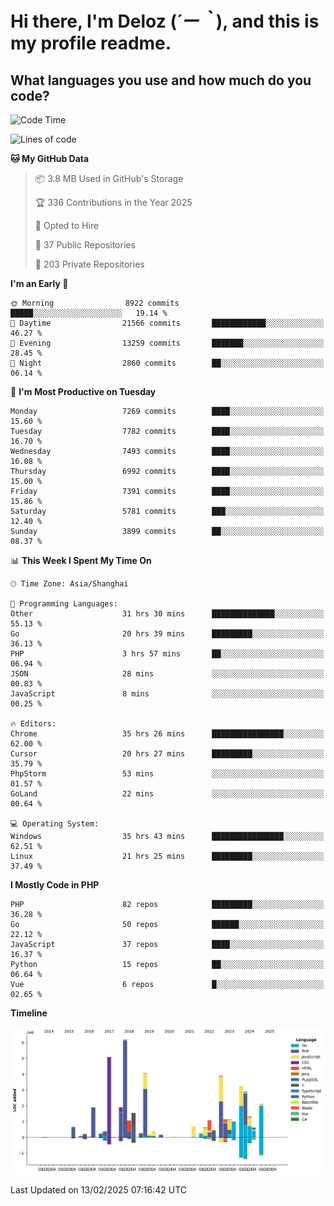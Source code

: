 # **Hi there, I'm Deloz (*´ー｀*), and this is my profile readme.**

## **What languages you use and how much do you code?**

<!--START_SECTION:waka-->
![Code Time](http://img.shields.io/badge/Code%20Time-5%2C662%20hrs%2059%20mins-blue)

![Lines of code](https://img.shields.io/badge/From%20Hello%20World%20I%27ve%20Written-44.9%20million%20lines%20of%20code-blue)

**🐱 My GitHub Data** 

> 📦 3.8 MB Used in GitHub's Storage 
 > 
> 🏆 336 Contributions in the Year 2025
 > 
> 💼 Opted to Hire
 > 
> 📜 37 Public Repositories 
 > 
> 🔑 203 Private Repositories 
 > 
**I'm an Early 🐤** 

```text
🌞 Morning                8922 commits        █████░░░░░░░░░░░░░░░░░░░░   19.14 % 
🌆 Daytime                21566 commits       ████████████░░░░░░░░░░░░░   46.27 % 
🌃 Evening                13259 commits       ███████░░░░░░░░░░░░░░░░░░   28.45 % 
🌙 Night                  2860 commits        ██░░░░░░░░░░░░░░░░░░░░░░░   06.14 % 
```
📅 **I'm Most Productive on Tuesday** 

```text
Monday                   7269 commits        ████░░░░░░░░░░░░░░░░░░░░░   15.60 % 
Tuesday                  7782 commits        ████░░░░░░░░░░░░░░░░░░░░░   16.70 % 
Wednesday                7493 commits        ████░░░░░░░░░░░░░░░░░░░░░   16.08 % 
Thursday                 6992 commits        ████░░░░░░░░░░░░░░░░░░░░░   15.00 % 
Friday                   7391 commits        ████░░░░░░░░░░░░░░░░░░░░░   15.86 % 
Saturday                 5781 commits        ███░░░░░░░░░░░░░░░░░░░░░░   12.40 % 
Sunday                   3899 commits        ██░░░░░░░░░░░░░░░░░░░░░░░   08.37 % 
```


📊 **This Week I Spent My Time On** 

```text
🕑︎ Time Zone: Asia/Shanghai

💬 Programming Languages: 
Other                    31 hrs 30 mins      ██████████████░░░░░░░░░░░   55.13 % 
Go                       20 hrs 39 mins      █████████░░░░░░░░░░░░░░░░   36.13 % 
PHP                      3 hrs 57 mins       ██░░░░░░░░░░░░░░░░░░░░░░░   06.94 % 
JSON                     28 mins             ░░░░░░░░░░░░░░░░░░░░░░░░░   00.83 % 
JavaScript               8 mins              ░░░░░░░░░░░░░░░░░░░░░░░░░   00.25 % 

🔥 Editors: 
Chrome                   35 hrs 26 mins      ████████████████░░░░░░░░░   62.00 % 
Cursor                   20 hrs 27 mins      █████████░░░░░░░░░░░░░░░░   35.79 % 
PhpStorm                 53 mins             ░░░░░░░░░░░░░░░░░░░░░░░░░   01.57 % 
GoLand                   22 mins             ░░░░░░░░░░░░░░░░░░░░░░░░░   00.64 % 

💻 Operating System: 
Windows                  35 hrs 43 mins      ████████████████░░░░░░░░░   62.51 % 
Linux                    21 hrs 25 mins      █████████░░░░░░░░░░░░░░░░   37.49 % 
```

**I Mostly Code in PHP** 

```text
PHP                      82 repos            █████████░░░░░░░░░░░░░░░░   36.28 % 
Go                       50 repos            ██████░░░░░░░░░░░░░░░░░░░   22.12 % 
JavaScript               37 repos            ████░░░░░░░░░░░░░░░░░░░░░   16.37 % 
Python                   15 repos            ██░░░░░░░░░░░░░░░░░░░░░░░   06.64 % 
Vue                      6 repos             █░░░░░░░░░░░░░░░░░░░░░░░░   02.65 % 
```



**Timeline**

![Lines of Code chart](https://raw.githubusercontent.com/deloz/deloz/main/assets/bar_graph.png)


 Last Updated on 13/02/2025 07:16:42 UTC
<!--END_SECTION:waka-->
